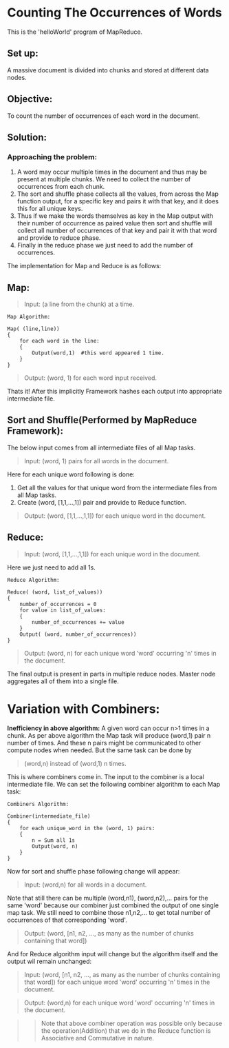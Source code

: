 # **Counting The Occurrences of Words**

This is the 'helloWorld' program of MapReduce.

## **Set up:**
A massive document is divided into chunks and stored at different data nodes.
## **Objective:**
To count the number of occurrences of each word in the document.

## **Solution:**
### **Approaching the problem:**
1. A word may occur multiple times in the document and thus may be present at multiple chunks. We need to collect the number of occurrences from each chunk.
2. The sort and shuffle phase collects all the values, from across the Map function output, for a specific key and pairs it with that key, and it does this for all unique keys.
3. Thus if we make the words themselves as key in the Map output with their number of occurrence as paired value then sort and shuffle will collect all number of occurrences of that key and pair it with that word and provide to reduce phase.
4. Finally in the reduce phase we just need to add the number of occurrences.

 The implementation for Map and Reduce is as follows:

## **Map:**

>Input: (a line from the chunk) at a time.  

```
Map Algorithm:

Map( (line,line))
{
    for each word in the line:
    {
        Output(word,1)  #this word appeared 1 time.
    }
}

```
>Output: (word, 1) for each word input received.

Thats it! After this implicitly Framework hashes each output into appropriate intermediate file.

## **Sort and Shuffle(Performed by MapReduce Framework):**
The below input comes from all intermediate files of all Map tasks.  
>Input: (word, 1) pairs for all words in the document.

Here for each unique word following is done:
1. Get all the values for that unique word from the intermediate files from all Map tasks.
2. Create (word, [1,1,...,1]) pair and provide to Reduce function.
>Output: (word, [1,1,...,1,1]) for each unique word in the document.
## **Reduce:**
>Input: (word, [1,1,...,1,1]) for each unique word in the document.

Here we just need to add all 1s.
```
Reduce Algorithm:

Reduce( (word, list_of_values))
{
    number_of_occurrences = 0
    for value in list_of_values:
    {
        number_of_occurrences += value
    }
    Output( (word, number_of_occurrences))
}
```
>Output: (word, n) for each unique word 'word' occurring 'n' times in the document.

The final output is present in parts in multiple reduce nodes. Master node aggregates all of them into a single file.

# **Variation with Combiners:**
**Inefficiency in above algorithm:** A given word can occur n>1 times in a chunk. As per above algorithm the Map task will produce (word,1) pair n number of times. And these n pairs might be communicated to other compute nodes when needed. But the same task can be done by 
>(word,n) instead of (word,1) n times.

This is where combiners come in. The input to the combiner is a local intermediate file. 
We can set the following combiner algorithm to each Map task:
```
Combiners Algorithm:

Combiner(intermediate_file)
{
    for each unique_word in the (word, 1) pairs:
    {
        n = Sum all 1s
        Output(word, n)
    }
}
```

Now for sort and shuffle phase following change will appear:
>Input: (word,n) for all words in a document.

Note that still there can be multiple (word,n1), (word,n2),... pairs for the same 'word' because our combiner just combined the output of one single map task. We still need to combine those n1,n2,... to get total number of occurrences of that corresponding 'word'.
>Output: (word, [n1, n2, ..., as many as the number of chunks containing that word])

And for Reduce algorithm input will change but the algorithm itself and the output wil remain unchanged:
>Input: (word, [n1, n2, ..., as many as the number of chunks containing that word]) for each unique word 'word' occurring 'n' times in the document.

>Output: (word,n) for each unique word 'word' occurring 'n' times in the document.

>>Note that above combiner operation was possible only because the operation(Addition) that we do in the Reduce function is Associative and Commutative in nature.